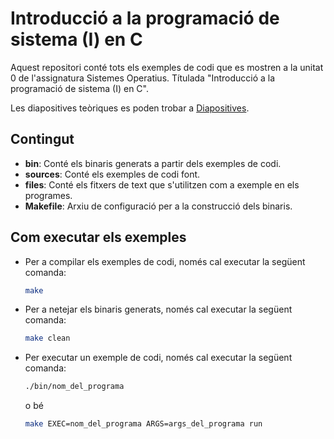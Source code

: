 # Introducció a la programació de sistema (I) en C

Aquest repositori conté tots els exemples de codi que es mostren a la unitat 0 de l'assignatura Sistemes Operatius. Títulada "Introducció a la programació de sistema (I) en C".

Les diapositives teòriques es poden trobar a [Diapositives](https://github.com/OS-GEI-IGUALADA-2425/materials/blob/main/diapositives/SO_c.pdf).

## Contingut

- **bin**: Conté els binaris generats a partir dels exemples de codi.
- **sources**: Conté els exemples de codi font.
- **files**: Conté els fitxers de text que s'utilitzen com a exemple en els programes.
- **Makefile**: Arxiu de configuració per a la construcció dels binaris.

## Com executar els exemples

- Per a compilar els exemples de codi, només cal executar la següent comanda:

    ```bash
    make
    ```

- Per a netejar els binaris generats, només cal executar la següent comanda:

    ```bash
    make clean
    ```

- Per executar un exemple de codi, només cal executar la següent comanda:

    ```bash
    ./bin/nom_del_programa
    ```

    o bé

    ```bash
    make EXEC=nom_del_programa ARGS=args_del_programa run
    ```



